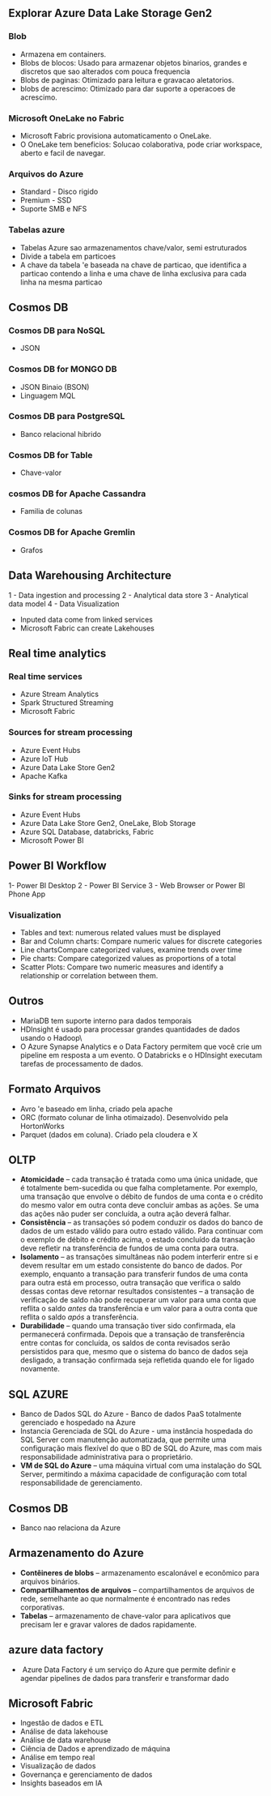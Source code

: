 
## Explorar Azure Data Lake Storage Gen2
### Blob
- Armazena em containers. 
- Blobs de blocos: Usado para armazenar objetos binarios, grandes e discretos que sao alterados com pouca frequencia
- Blobs de paginas: Otimizado para leitura e gravacao aletatorios. 
- blobs de acrescimo: Otimizado para dar suporte a operacoes de acrescimo. 
### Microsoft OneLake no Fabric
- Microsoft Fabric provisiona automaticamento o OneLake.
- O OneLake tem beneficios: Solucao colaborativa, pode criar workspace, aberto e facil de navegar. 

### Arquivos do Azure
- Standard - Disco rigido
- Premium - SSD
- Suporte SMB e NFS
### Tabelas azure 
- Tabelas Azure sao armazenamentos chave/valor, semi estruturados
- Divide a tabela em particoes 
- A chave da tabela 'e baseada na chave de particao, que identifica a particao contendo a linha e uma chave de linha exclusiva para cada linha na mesma particao 

## Cosmos DB
### Cosmos DB para NoSQL 
- JSON 
### Cosmos DB for MONGO DB
- JSON Binaio (BSON)
- Linguagem MQL
### Cosmos DB para PostgreSQL
- Banco relacional hibrido
### Cosmos DB for Table 
- Chave-valor 
### cosmos DB for Apache Cassandra
- Familia de colunas 
### Cosmos DB for Apache Gremlin 
- Grafos 


## Data Warehousing Architecture
1 - Data ingestion and processing
2 - Analytical data store 
3 - Analytical data model 
4 - Data Visualization 

- Inputed data come from linked services
- Microsoft Fabric can create Lakehouses 

## Real time analytics 
### Real time services 
- Azure Stream Analytics 
- Spark Structured Streaming
- Microsoft Fabric
### Sources for stream processing
- Azure Event Hubs
- Azure IoT Hub
- Azure Data Lake Store Gen2 
- Apache Kafka
### Sinks for stream processing
- Azure Event Hubs
- Azure Data Lake Store Gen2, OneLake, Blob Storage
- Azure SQL Database, databricks, Fabric
- Microsoft Power BI

## Power BI Workflow 
1- Power BI Desktop
2 - Power BI Service 
3 - Web Browser or Power BI Phone App 

### Visualization 
- Tables and text: numerous related values must be displayed
-  Bar and Column charts:  Compare numeric values for discrete categories 
-  Line chartsCompare categorized values, examine trends over time
- Pie charts: Compare categorized values as proportions of a total 
- Scatter Plots: Compare two numeric measures and identify a relationship or correlation between them. 

## Outros 
- MariaDB tem suporte interno para dados temporais
-  HDInsight é usado para processar grandes quantidades de dados usando o Hadoop\
- O Azure Synapse Analytics e o Data Factory permitem que você crie um pipeline em resposta a um evento. O Databricks e o HDInsight executam tarefas de processamento de dados.
## Formato Arquivos
- Avro 'e baseado em linha, criado pela apache
- ORC (formato colunar de linha otimaizado). Desenvolvido pela HortonWorks
- Parquet (dados em coluna). Criado pela cloudera e X

## OLTP 
- **Atomicidade** – cada transação é tratada como uma única unidade, que é totalmente bem-sucedida ou que falha completamente. Por exemplo, uma transação que envolve o débito de fundos de uma conta e o crédito do mesmo valor em outra conta deve concluir ambas as ações. Se uma das ações não puder ser concluída, a outra ação deverá falhar.
- **Consistência** – as transações só podem conduzir os dados do banco de dados de um estado válido para outro estado válido. Para continuar com o exemplo de débito e crédito acima, o estado concluído da transação deve refletir na transferência de fundos de uma conta para outra.
- **Isolamento** – as transações simultâneas não podem interferir entre si e devem resultar em um estado consistente do banco de dados. Por exemplo, enquanto a transação para transferir fundos de uma conta para outra está em processo, outra transação que verifica o saldo dessas contas deve retornar resultados consistentes – a transação de verificação de saldo não pode recuperar um valor para uma conta que reflita o saldo _antes_ da transferência e um valor para a outra conta que reflita o saldo _após_ a transferência.
- **Durabilidade** – quando uma transação tiver sido confirmada, ela permanecerá confirmada. Depois que a transação de transferência entre contas for concluída, os saldos de conta revisados serão persistidos para que, mesmo que o sistema do banco de dados seja desligado, a transação confirmada seja refletida quando ele for ligado novamente.
## SQL AZURE

- Banco de Dados SQL do Azure - Banco de dados PaaS totalmente gerenciado e hospedado na Azure
- Instancia Gerenciada de SQL do Azure - uma instância hospedada do SQL Server com manutenção automatizada, que permite uma configuração mais flexível do que o BD de SQL do Azure, mas com mais responsabilidade administrativa para o proprietário.
- **VM de SQL do Azure** – uma máquina virtual com uma instalação do SQL Server, permitindo a máxima capacidade de configuração com total responsabilidade de gerenciamento.
## Cosmos DB 
 - Banco nao relaciona da Azure

## Armazenamento do Azure 
- **Contêineres de blobs** – armazenamento escalonável e econômico para arquivos binários.
- **Compartilhamentos de arquivos** – compartilhamentos de arquivos de rede, semelhante ao que normalmente é encontrado nas redes corporativas.
- **Tabelas** – armazenamento de chave-valor para aplicativos que precisam ler e gravar valores de dados rapidamente.

## azure data factory 
-  Azure Data Factory é um serviço do Azure que permite definir e agendar pipelines de dados para transferir e transformar dado

## Microsoft Fabric
- Ingestão de dados e ETL
- Análise de data lakehouse
- Análise de data warehouse
- Ciência de Dados e aprendizado de máquina
- Análise em tempo real
- Visualização de dados
- Governança e gerenciamento de dados
- Insights baseados em IA
